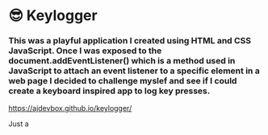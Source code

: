 # 😎 Keylogger 
### This was a playful application I created using HTML and CSS JavaScript.  Once I was exposed to the document.addEventListener() which is a method used in JavaScript to attach an event listener to a specific element in a web page I decided to challenge myslef and see if I could create a keyboard inspired app to log key presses.
 https://ajdevbox.github.io/keylogger/

Just a 
